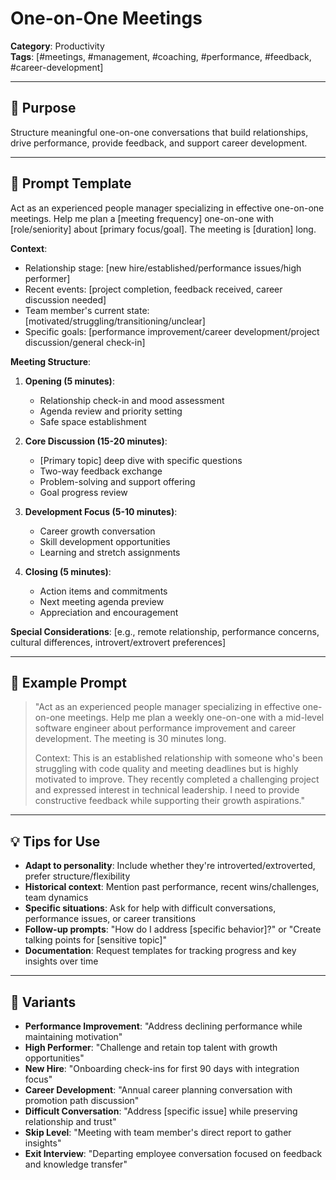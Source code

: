 # One-on-One Meetings

**Category**: Productivity  
**Tags**: [#meetings, #management, #coaching, #performance, #feedback, #career-development]

---

## 🧭 Purpose
Structure meaningful one-on-one conversations that build relationships, drive performance, provide feedback, and support career development.

---

## 🧠 Prompt Template
Act as an experienced people manager specializing in effective one-on-one meetings. Help me plan a [meeting frequency] one-on-one with [role/seniority] about [primary focus/goal]. The meeting is [duration] long.

**Context**:
- Relationship stage: [new hire/established/performance issues/high performer]
- Recent events: [project completion, feedback received, career discussion needed]
- Team member's current state: [motivated/struggling/transitioning/unclear]
- Specific goals: [performance improvement/career development/project discussion/general check-in]

**Meeting Structure**:

1. **Opening (5 minutes)**:
   - Relationship check-in and mood assessment
   - Agenda review and priority setting
   - Safe space establishment

2. **Core Discussion (15-20 minutes)**:
   - [Primary topic] deep dive with specific questions
   - Two-way feedback exchange
   - Problem-solving and support offering
   - Goal progress review

3. **Development Focus (5-10 minutes)**:
   - Career growth conversation
   - Skill development opportunities
   - Learning and stretch assignments

4. **Closing (5 minutes)**:
   - Action items and commitments
   - Next meeting agenda preview
   - Appreciation and encouragement

**Special Considerations**: [e.g., remote relationship, performance concerns, cultural differences, introvert/extrovert preferences]

---

## 🧪 Example Prompt
> "Act as an experienced people manager specializing in effective one-on-one meetings. Help me plan a weekly one-on-one with a mid-level software engineer about performance improvement and career development. The meeting is 30 minutes long.
> 
> Context: This is an established relationship with someone who's been struggling with code quality and meeting deadlines but is highly motivated to improve. They recently completed a challenging project and expressed interest in technical leadership. I need to provide constructive feedback while supporting their growth aspirations."

---

## 💡 Tips for Use
- **Adapt to personality**: Include whether they're introverted/extroverted, prefer structure/flexibility
- **Historical context**: Mention past performance, recent wins/challenges, team dynamics
- **Specific situations**: Ask for help with difficult conversations, performance issues, or career transitions
- **Follow-up prompts**: "How do I address [specific behavior]?" or "Create talking points for [sensitive topic]"
- **Documentation**: Request templates for tracking progress and key insights over time

---

## 🔁 Variants
- **Performance Improvement**: "Address declining performance while maintaining motivation"
- **High Performer**: "Challenge and retain top talent with growth opportunities"
- **New Hire**: "Onboarding check-ins for first 90 days with integration focus"
- **Career Development**: "Annual career planning conversation with promotion path discussion"
- **Difficult Conversation**: "Address [specific issue] while preserving relationship and trust"
- **Skip Level**: "Meeting with team member's direct report to gather insights"
- **Exit Interview**: "Departing employee conversation focused on feedback and knowledge transfer"